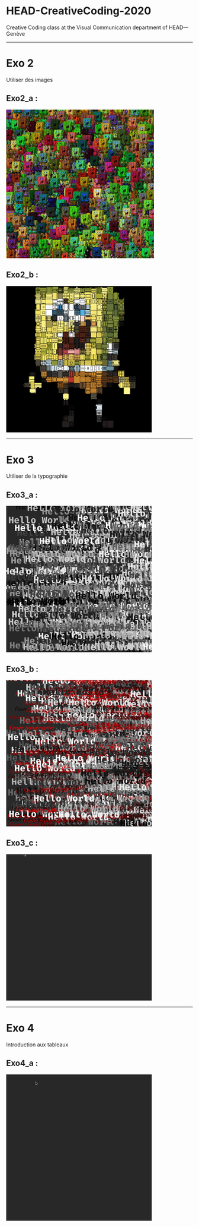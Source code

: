 # HEAD-CreativeCoding-2020
Creative Coding class at the Visual Communication department of HEAD—Genève


----
# Exo 2
Utiliser des images

## Exo2_a : 
![alt text](/gif/exo2_a.gif "Exo2_a")

## Exo2_b : 
![alt text](/gif/exo2_b.gif "Exo2_b")

----
# Exo 3
Utiliser de la typographie

## Exo3_a : 
![alt text](/gif/exo3_a.gif "Exo3_a")

## Exo3_b : 
![alt text](/gif/exo3_b.gif "Exo3_b")

## Exo3_c : 
![alt text](/gif/exo3_c.gif "Exo3_c")

----
# Exo 4

Introduction aux tableaux
## Exo4_a : 
![alt text](/gif/exo4_a.gif "Exo4_a")
